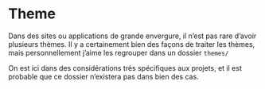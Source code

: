 # Theme

Dans des sites ou applications de grande envergure, il n’est pas rare d’avoir plusieurs thèmes. Il y a certainement bien des façons de traiter les thèmes, mais personnellement j’aime les regrouper dans un dossier `themes/`

On est ici dans des considérations très spécifiques aux projets, et il est probable que ce dossier n’existera pas dans bien des cas.

